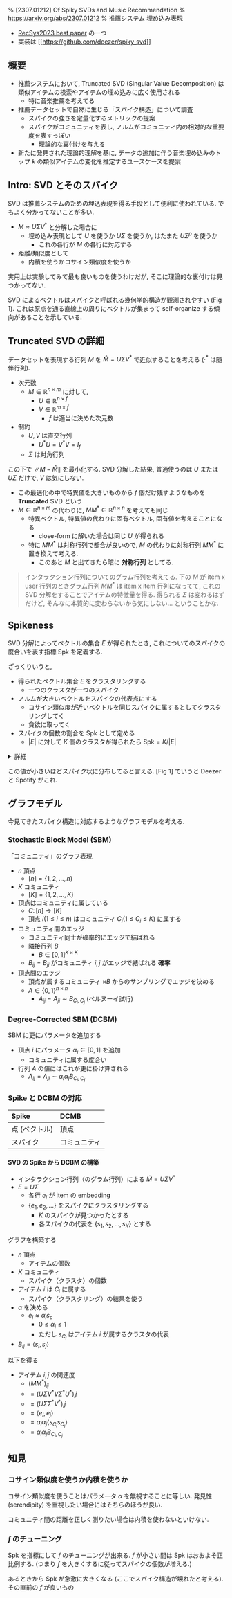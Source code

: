 % [2307.01212] Of Spiky SVDs and Music Recommendation
% https://arxiv.org/abs/2307.01212
% 推薦システム 埋め込み表現

- [RecSys2023 best paper](https://recsys.acm.org/best-papers/) の一つ
- 実装は [[https://github.com/deezer/spiky_svd]]

## 概要

- 推薦システムにおいて, Truncated SVD (Singular Value Decomposition) は類似アイテムの検索やアイテムの埋め込みに広く使用される
    - 特に音楽推薦を考えてる
- 推薦データセットで自然に生じる「スパイク構造」について調査
    - スパイクの強さを定量化するメトリックの提案
    - スパイクがコミュニティを表し, ノルムがコミュニティ内の相対的な重要度を表すっぽい
        - 理論的な裏付けを与える
- 新たに発見された理論的理解を基に, データの追加に伴う音楽埋め込みのトップ $k$ の類似アイテムの変化を推定するユースケースを提案

## Intro: SVD とそのスパイク

SVD は推薦システムのための埋込表現を得る手段として便利に使われている.
でもよく分かってないことが多い.

- $M \approx U \Sigma V^\ast$ と分解した場合に
    - 埋め込み表現として $U$ を使うか $U \Sigma$ を使うか, はたまた $U \Sigma^p$ を使うか
        - これの各行が $M$ の各行に対応する
- 距離/類似度として
    - 内積を使うかコサイン類似度を使うか

実用上は実験してみて最も良いものを使うわけだが, そこに理論的な裏付けは見つかってない.

SVD によるベクトルはスパイクと呼ばれる幾何学的構造が観測されやすい (Fig 1).
これは原点を通る直線上の周りにベクトルが集まって self-organize する傾向があることを示している.

## Truncated SVD の詳細

データセットを表現する行列 $M$ を
$\hat{M} = U \Sigma V^\ast$
で近似することを考える ($\cdot ^\ast$ は随伴行列).

- 次元数
    - $M \in \mathbb{R}^{n \times m}$ に対して,
        - $U \in \mathbb{R}^{n \times f}$
        - $V \in \mathbb{R}^{m \times f}$
            - $f$ は適当に決めた次元数
- 制約
    - $U, V$ は直交行列
        - $U^\ast U = V^\ast V = I_f$
    - $\Sigma$ は対角行列

この下で $\| M - \hat{M} \|$ を最小化する.
SVD 分解した結果, 普通使うのは $U$ または $U \Sigma$ だけで, $V$ は気にしない.

- この最適化の中で特異値を大きいものから $f$ 個だけ残すようなものを **Truncated** SVD という
- $M \in \mathbb{R}^{n \times m}$ の代わりに, $M M^\ast \in \mathbb{R}^{n \times n}$ を考えても同じ
    - 特異ベクトル, 特異値の代わりに固有ベクトル, 固有値を考えることになる
        - close-form に解いた場合は同じ $U$ が得られる
    - 特に $M M^\ast$ は対称行列で都合が良いので, $M$ の代わりに対称行列 $M M^\ast$ に置き換えて考える.
        - このあと $M$ と出てきたら暗に **対称行列** としてる.

> インタラクション行列についてのグラム行列を考えてる.
> 下の $M$ が item x user 行列のときグラム行列 $M M^\ast$ は item x item 行列になってて, これの SVD 分解をすることでアイテムの特徴量を得る.
> 得られる $\Sigma$ は変わるはずだけど, そんなに本質的に変わらないから気にしない... ということかな.

## Spikeness

SVD 分解によってベクトルの集合 $E$ が得られたとき,
これについてのスパイクの度合いを表す指標 Spk を定義する.

ざっくりいうと,

- 得られたベクトル集合 $E$ をクラスタリングする
    - 一つのクラスタが一つのスパイク
- ノルムが大きいベクトルをスパイクの代表点にする
    - コサイン類似度が近いベクトルを同じスパイクに属するとしてクラスタリングしてく
    - 貪欲に取ってく
- スパイクの個数の割合を Spk として定める
    - $|E|$ に対して $K$ 個のクラスタが得られたら $\mathrm{Spk} = K/|E|$

<details><summary>詳細</summary>

アルゴリズムを詳細に書くと次の通り

- Input:
    - 閾値 $\theta, \rho$
        - $\theta = 0.9$
        - $\rho = 50\%$
    - ベクトルの集合 $E$
- 初期値
    - $n \leftarrow |E|$, はじめに与えられた点の個数
    - $K \leftarrow 0$, クラスタの個数
- While $|E| \gt (1 - \rho) \times n$
    - ノルムが最も大きいものを選ぶ
        - $e^\ast \leftarrow E$
    - $C \leftarrow \{ e \mid e \in E, \cos(e^\ast, e) > \cos \theta \}$
        - これを一つのスパイク (クラスタ) と定める
    - クラスタリング済みの点を $E$ から取り除く
        - $E \leftarrow E \setminus C$
    - $K \leftarrow K + 1$
- Output:
    - $\mathrm{Spk} = K / n$
</details>

この値が小さいほどスパイク状に分布してると言える.
[Fig 1] でいうと Deezer と Spotify がこれ.

## グラフモデル

今見てきたスパイク構造に対応するようなグラフモデルを考える.

### Stochastic Block Model (SBM)

「コミュニティ」のグラフ表現

- $n$ 頂点
    - $[n] = \{1,2,\ldots,n\}$
- $K$ コミュニティ
    - $[K] = \{1,2,\ldots,K\}$
- 頂点はコミュニティに属している
    - $C \colon [n] \to [K]$
    - 頂点 $i (1 \leq i \leq n)$ はコミュニティ $C_i (1 \leq C_i \leq K)$ に属する
- コミュニティ間のエッジ
    - コミュニティ同士が確率的にエッジで結ばれる
    - 隣接行列 $B$
        - $B \in [0,1]^{K \times K}$
    - $B_{ij} = B_{ji}$ がコミュニティ $i,j$ がエッジで結ばれる **確率**
- 頂点間のエッジ
    - 頂点が属するコミュニティ $\times B$ からのサンプリングでエッジを決める
    - $A \in \{0,1\}^{n \times n}$
        - $A_{ij} = A_{ji} \sim B_{C_i, C_j}$ (ベルヌーイ試行)

### Degree-Corrected SBM (DCBM)

SBM に更にパラメータを追加する

- 頂点 $i$ にパラメータ $\alpha_i \in [0,1]$ を追加
    - コミュニティに属する度合い
- 行列 $A$ の値にはこれが更に掛け算される
    - $A_{ij} = A_{ji} \sim \alpha_i \alpha_j B_{C_i, C_j}$

### Spike と DCBM の対応

| Spike         | DCMB |
|:--------------|:-----|
| 点 (ベクトル) | 頂点 |
| スパイク      | コミュニティ |

#### SVD の Spike から DCBM の構築

- インタラクション行列（のグラム行列）による $\hat{M} = U\Sigma V^\ast$
- $E = U \Sigma$
    - 各行 $e_i$ が item の embedding
    - $\{ e_1, e_2, \ldots \}$ をスパイクにクラスタリングする
        - $K$ のスパイクが見つかったとする
        - 各スパイクの代表を $\{ s_1, s_2, \ldots, s_K \}$ とする

グラフを構築する

- $n$ 頂点
    - アイテムの個数
- $K$ コミュニティ
    - スパイク（クラスタ）の個数
- アイテム $i$ は $C_i$ に属する
    - スパイク（クラスタリング）の結果を使う
- $\alpha$ を決める
    - $e_i \approx \alpha_i s_c$
        - $0 \leq \alpha_i \leq 1$
        - ただし $s_{C_i}$ はアイテム $i$ が属するクラスタの代表
- $B_{ij} = \langle s_i , s_j \rangle$

以下を得る

- アイテム $i,j$ の関連度
    - $(M M^\ast)_{ij}$
    - $= (U\Sigma V^\ast V \Sigma^\ast U^\ast)_ij$
    - $= (U \Sigma \Sigma^\ast V^\ast)_ij$
    - $= \langle e_i,e_j \rangle$
    - $= \alpha_i \alpha_j \langle s_{C_i} s_{C_j} \rangle$
    - $= \alpha_i \alpha_j B_{{C_i} , {C_j}}$

## 知見
### コサイン類似度を使うか内積を使うか

コサイン類似度を使うことはパラメータ $\alpha$ を無視することに等しい.
発見性 (serendipity) を重視したい場合にはそちらのほうが良い.

コミュニティ間の距離を正しく測りたい場合は内積を使わないといけない.

### $f$ のチューニング

Spk を指標にして $f$  のチューニングが出来る.
$f$ が小さい間は Spk はおおよそ正比例する.
(つまり $f$ を大きくするに従ってスパイクの個数が増える.)

あるときから Spk が急激に大きくなる (ここでスパイク構造が壊れたと考える).
その直前の $f$ が良いもの
